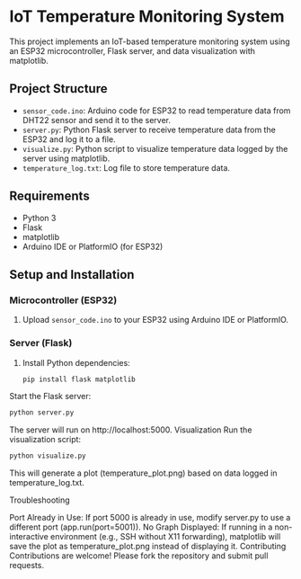 # IoT Temperature Monitoring System

This project implements an IoT-based temperature monitoring system using an ESP32 microcontroller, Flask server, and data visualization with matplotlib.

## Project Structure

- `sensor_code.ino`: Arduino code for ESP32 to read temperature data from DHT22 sensor and send it to the server.
- `server.py`: Python Flask server to receive temperature data from the ESP32 and log it to a file.
- `visualize.py`: Python script to visualize temperature data logged by the server using matplotlib.
- `temperature_log.txt`: Log file to store temperature data.

## Requirements

- Python 3
- Flask
- matplotlib
- Arduino IDE or PlatformIO (for ESP32)

## Setup and Installation

### Microcontroller (ESP32)

1. Upload `sensor_code.ino` to your ESP32 using Arduino IDE or PlatformIO.

### Server (Flask)

1. Install Python dependencies:
   ```bash
   pip install flask matplotlib
Start the Flask server:
 ```bash
python server.py
 ```

The server will run on http://localhost:5000.
Visualization
Run the visualization script:
 ```bash
python visualize.py
 ```

This will generate a plot (temperature_plot.png) based on data logged in temperature_log.txt.

Troubleshooting

Port Already in Use: If port 5000 is already in use, modify server.py to use a different port (app.run(port=5001)).
No Graph Displayed: If running in a non-interactive environment (e.g., SSH without X11 forwarding), matplotlib will save the plot as temperature_plot.png instead of displaying it.
Contributing
Contributions are welcome! Please fork the repository and submit pull requests.
